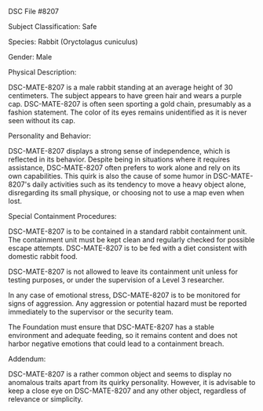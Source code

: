 DSC File #8207

Subject Classification: Safe

Species: Rabbit (Oryctolagus cuniculus)

Gender: Male

Physical Description:

DSC-MATE-8207 is a male rabbit standing at an average height of 30 centimeters. The subject appears to have green hair and wears a purple cap. DSC-MATE-8207 is often seen sporting a gold chain, presumably as a fashion statement. The color of its eyes remains unidentified as it is never seen without its cap.

Personality and Behavior:

DSC-MATE-8207 displays a strong sense of independence, which is reflected in its behavior. Despite being in situations where it requires assistance, DSC-MATE-8207 often prefers to work alone and rely on its own capabilities. This quirk is also the cause of some humor in DSC-MATE-8207's daily activities such as its tendency to move a heavy object alone, disregarding its small physique, or choosing not to use a map even when lost.

Special Containment Procedures:

DSC-MATE-8207 is to be contained in a standard rabbit containment unit. The containment unit must be kept clean and regularly checked for possible escape attempts. DSC-MATE-8207 is to be fed with a diet consistent with domestic rabbit food.

DSC-MATE-8207 is not allowed to leave its containment unit unless for testing purposes, or under the supervision of a Level 3 researcher.

In any case of emotional stress, DSC-MATE-8207 is to be monitored for signs of aggression. Any aggression or potential hazard must be reported immediately to the supervisor or the security team.

The Foundation must ensure that DSC-MATE-8207 has a stable environment and adequate feeding, so it remains content and does not harbor negative emotions that could lead to a containment breach.

Addendum:

DSC-MATE-8207 is a rather common object and seems to display no anomalous traits apart from its quirky personality. However, it is advisable to keep a close eye on DSC-MATE-8207 and any other object, regardless of relevance or simplicity.